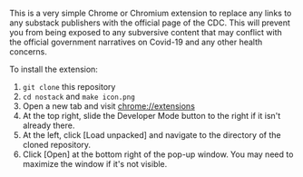 This is a very simple Chrome or Chromium extension to replace any links to any
substack publishers with the official page of the CDC. This will prevent you
from being exposed to any subversive content that may conflict with the official
government narratives on Covid-19 and any other health concerns.

To install the extension:
   1. `git clone` this repository
   2. `cd nostack` and `make icon.png`
   3. Open a new tab and visit <chrome://extensions>
   4. At the top right, slide the Developer Mode button to the right if it isn't already there.
   5. At the left, click [Load unpacked] and navigate to the directory of the cloned repository.
   6. Click [Open] at the bottom right of the pop-up window. You may need to maximize the window if it's not visible.
